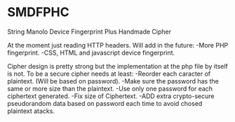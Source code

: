 # SMDFPHC
String Manolo Device Fingerprint Plus Handmade Cipher

At the moment just reading HTTP headers. 
Will add in the future:
-More PHP fingerprint.
-CSS, HTML and javascript device fingerprint.

Cipher design is pretty strong but the implementation at the php file by itself is not.
To be a secure cipher needs at least:
-Reorder each caracter of plaintext. (Will be based on password).
-Make sure the password has the same or more size than the plaintext.
-Use only one password for each ciphertext generated.
-Fix size of Ciphertext.
-ADD extra crypto-secure pseudorandom data based on password each time to avoid chosed plaintext atacks.

